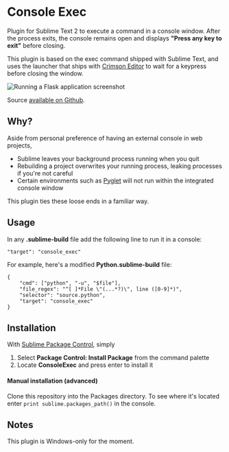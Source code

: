 Console Exec
============

Plugin for Sublime Text 2 to execute a command in a console window.
After the process exits, the console remains open and displays **"Press
any key to exit"** before closing.

This plugin is based on the exec command shipped with Sublime Text, and
uses the launcher that ships with [Crimson Editor][cedit]
to wait for a keypress before closing the window.

![Running a Flask application screenshot][screenshot]

Source [available on Github][repo].

[screenshot]: https://raw.github.com/joeyespo/sublimetext-console-exec/master/examples/flask_application_screenshot.png
[cedit]: http://crimsoneditor.com
[repo]: http://github.com/joeyespo/sublimetext-console-exec


Why?
----

Aside from personal preference of having an external console in web projects,

- Sublime leaves your background process running when you quit
- Rebuilding a project overwrites your running process, leaking processes if you're not careful
- Certain environments such as [Pyglet][] will not run within the integrated console window

This plugin ties these loose ends in a familiar way.

[Pyglet]: http://www.pyglet.org


Usage
-----

In any **.sublime-build** file add the following line to run it in a console:

    "target": "console_exec"

For example, here's a modified **Python.sublime-build** file:

    {
        "cmd": ["python", "-u", "$file"],
        "file_regex": "^[ ]*File \"(...*?)\", line ([0-9]*)",
        "selector": "source.python",
        "target": "console_exec"
    }


Installation
------------

With [Sublime Package Control][package_control], simply

1. Select **Package Control: Install Package** from the command palette
2. Locate **ConsoleExec** and press enter to install it

[package_control]: http://wbond.net/sublime_packages/package_control

#### Manual installation (advanced)

Clone this repository into the Packages directory.
To see where it's located enter `print sublime.packages_path()` in the console.


Notes
-----

This plugin is Windows-only for the moment.
